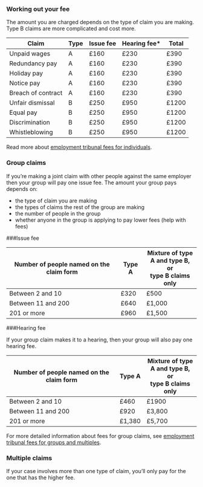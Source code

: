 ###  Working out your fee

The amount you are charged depends on the type of claim you are making. Type B claims are more complicated and cost more.


|Claim|Type|Issue fee|Hearing fee*|Total|
|-----|----|---------|------------|-----|
|Unpaid wages|A|£160|£230|£390|
|Redundancy pay|A|£160|£230|£390|
|Holiday pay|A|£160|£230|£390|
|Notice pay|A|£160|£230|£390|
|Breach of contract|A|£160|£230|£390|
|Unfair dismissal|B|£250|£950|£1200|
|Equal pay|B|£250|£950|£1200|
|Discrimination|B|£250|£950|£1200|
|Whistleblowing|B|£250|£950|£1200|

Read more about <a href="http://hmctsformfinder.justice.gov.uk/HMCTS/GetLeaflet.do?court_leaflets_id=4605" rel="external" title="employment tribunal fees for individuals">employment tribunal fees for individuals</a>.

### Group claims
If you’re making a joint claim with other people against the same employer then your group will pay one issue fee. The amount your group pays depends on:  

- the type of claim you are making
- the types of claims the rest of the group are making
- the number of people in the group
- whether anyone in the group is applying to pay lower fees (help with fees)


###Issue fee

|Number of people named on the claim form|Type A|Mixture of type<br/>A and type B, or<br> type B claims only|
|----------------------------------------|--------|---------------------------------------------------------|
|Between 2 and 10|£320|£500|
|Between 11 and 200|£640|£1,000|
|201 or more|£960|£1,500|


###Hearing fee

If your group claim makes it to a hearing, then your group will also pay one hearing fee.

|Number of people named on the claim form|Type A|Mixture of type<br/>A and type B, or<br> type B claims only|
|----------------------------------------|--------|---------------------------------------------------------|
|Between 2 and 10|£460|£1900|
|Between 11 and 200|£920|£3,800|
|201 or more|£1,380|£5,700|

For more detailed information about fees for group claims, see <a href="http://hmctsformfinder.justice.gov.uk/HMCTS/GetLeaflet.do?court_leaflets_id=4610" rel="external" title="employment tribunal fees for groups and multiples">employment tribunal fees for groups and multiples</a>.



### Multiple claims
If your case involves more than one type of claim, you’ll only pay for the one that has the higher fee.
